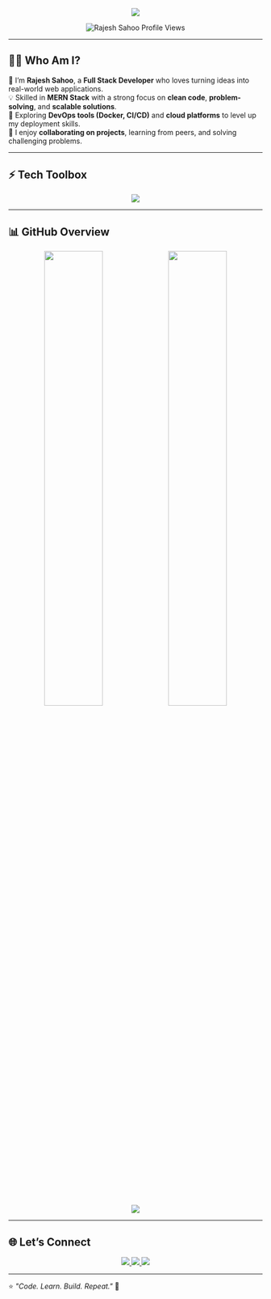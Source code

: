<!-- Header with Typing Animation -->
<p align="center">
  <img src="https://readme-typing-svg.herokuapp.com?font=Fira+Code&size=22&duration=2500&pause=1000&color=2A6FFF&center=true&vCenter=true&width=600&lines=Hello+%F0%9F%91%8B+I'm+Rajesh+Sahoo;Full+Stack+Developer+(MERN);Passionate+about+Web+Development;Always+Learning+New+Tech+🚀" />
</p>

<p align="center">
  <img src="https://komarev.com/ghpvc/?username=rajeshsahoo14&label=Profile%20views&color=0e75b6&style=flat" alt="Rajesh Sahoo Profile Views" />
</p>

---

## 👨‍💻 Who Am I?   

🌟 I’m **Rajesh Sahoo**, a **Full Stack Developer** who loves turning ideas into real-world web applications.  
💡 Skilled in **MERN Stack** with a strong focus on **clean code**, **problem-solving**, and **scalable solutions**.  
🔭 Exploring **DevOps tools (Docker, CI/CD)** and **cloud platforms** to level up my deployment skills.  
💬 I enjoy **collaborating on projects**, learning from peers, and solving challenging problems.  

---

## ⚡ Tech Toolbox  

<p align="center">
  <img src="https://skillicons.dev/icons?i=html,css,tailwind,js,react,nodejs,express,mongodb,mysql,git,github,vercel,netlify,vscode,docker" />
</p>

---

## 📊 GitHub Overview  

<p align="center">
  <img src="https://github-readme-stats.vercel.app/api?username=rajeshsahoo14&show_icons=true&theme=tokyonight&hide_border=true" width="48%" />
  <img src="https://github-readme-streak-stats.herokuapp.com?user=rajeshsahoo14&theme=tokyonight&hide_border=true" width="48%" />
</p>

<p align="center"> 
  <img src="https://github-readme-activity-graph.vercel.app/graph?username=rajeshsahoo14&theme=tokyo-night&hide_border=true" />
</p>

---

## 🌐 Let’s Connect  

<p align="center">
  <a href="https://linkedin.com/in/rajeshsahoo14">
    <img src="https://img.shields.io/badge/-LinkedIn-0A66C2?logo=linkedin&logoColor=white&style=for-the-badge" />
  </a>
  <a href="mailto:rajeshsahoo.dev@gmail.com">
    <img src="https://img.shields.io/badge/-Email-D14836?logo=gmail&logoColor=white&style=for-the-badge" />
  </a>
  <a href="https://github.com/rajeshsahoo14">
    <img src="https://img.shields.io/badge/-GitHub-181717?logo=github&logoColor=white&style=for-the-badge" />
  </a>
</p>

---

⭐ *"Code. Learn. Build. Repeat."* 🚀
